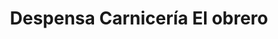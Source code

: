 ---
title: "Despensa Carnicería El obrero"
url: /montecarlo/despensa-carniceria-el-obrero/
shop: Supermarkt
---